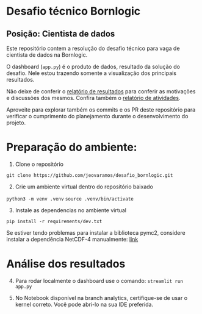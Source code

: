 # Desafio técnico Bornlogic
## Posição: Cientista de dados
Este repositório contem a resolução do desafio técnico para vaga de cientista de dados na Bornlogic.

O dashboard (`app.py`) é o produto de dados, resultado da solução do desafio. Nele estou trazendo somente a visualização dos principais resultados.

Não deixe de conferir o [relatório de resultados](https://docs.google.com/document/d/1yYwSWtm4WC0OuR-4VREUkzJp3iORV3rBGOyZmN1H_-8/edit?usp=sharing) para conferir as motivações e discussões dos mesmos. Confira também o [relatório de atividades](https://docs.google.com/document/d/1-fdSSZdLONQsEqbWauxyfFhzOCtKa0i2Ru-Gi43Pzzc/edit?usp=sharing).

Aproveite para explorar também os commits e os PR deste repositório para verificar o cumprimento do planejamento durante o desenvolvimento do projeto.

# Preparação do ambiente:
1. Clone o repositório

`git clone https://github.com/jeovaramos/desafio_bornlogic.git`

2. Crie um ambiente virtual dentro do repositório baixado

`python3 -m venv .venv`
`source .venv/bin/activate`

3. Instale as dependencias no ambiente virtual

`pip install -r requirements/dev.txt`

Se estiver tendo problemas para instalar a biblioteca pymc2, considere instalar a dependência NetCDF-4 manualmente: [link]("https://docs.geoserver.org/stable/en/user/extensions/netcdf-out/nc4.html")

# Análise dos resultados
4. Para rodar localmente o dashboard use o comando:
`streamlit run app.py`

5. No Notebook disponível na branch analytics, certifique-se de usar o kernel correto. Você pode abri-lo na sua IDE preferida.